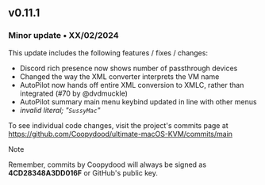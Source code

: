 ## v0.11.1

### Minor update • XX/02/2024

This update includes the following features / fixes / changes:

- Discord rich presence now shows number of passthrough devices
- Changed the way the XML converter interprets the VM name
- AutoPilot now hands off entire XML conversion to XMLC, rather than integrated (#70 by @dvdmuckle)
- AutoPilot summary main menu keybind updated in line with other menus
- *invalid literal; "``SussyMac``"*

To see individual code changes, visit the project's commits page at <https://github.com/Coopydood/ultimate-macOS-KVM/commits/main>

> [!NOTE]
> Remember, commits by Coopydood will always be signed as **4CD28348A3DD016F** or GitHub's public key.
